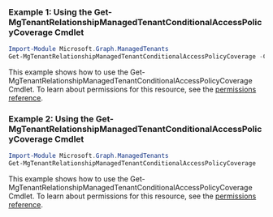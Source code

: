 ### Example 1: Using the Get-MgTenantRelationshipManagedTenantConditionalAccessPolicyCoverage Cmdlet
```powershell
Import-Module Microsoft.Graph.ManagedTenants
Get-MgTenantRelationshipManagedTenantConditionalAccessPolicyCoverage -ConditionalAccessPolicyCoverageId $conditionalAccessPolicyCoverageId
```
This example shows how to use the Get-MgTenantRelationshipManagedTenantConditionalAccessPolicyCoverage Cmdlet.
To learn about permissions for this resource, see the [permissions reference](/graph/permissions-reference).
### Example 2: Using the Get-MgTenantRelationshipManagedTenantConditionalAccessPolicyCoverage Cmdlet
```powershell
Import-Module Microsoft.Graph.ManagedTenants
Get-MgTenantRelationshipManagedTenantConditionalAccessPolicyCoverage
```
This example shows how to use the Get-MgTenantRelationshipManagedTenantConditionalAccessPolicyCoverage Cmdlet.
To learn about permissions for this resource, see the [permissions reference](/graph/permissions-reference).
